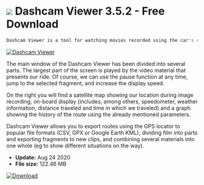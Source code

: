 # ![](https://cdn.softexe.net/static/icon/a/dashcam-viewer-8920.png) Dashcam Viewer 3.5.2 - Free Download

```sh
Dashcam Viewer is a tool for watching movies recorded using the car's on-board camera.
```
[![Dashcam Viewer](https://gallery.dpcdn.pl/imgc/Tools/69107/g_-_420x350_1.5_-_x20160630171009_0.png)](https://softexe.net/win/system/other/dashcam-viewer:habR.html)

The main window of the Dashcam Viewer has been divided into several parts. The largest part of the screen is played by the video material that presents our ride. Of course, we can use the pause function at any time, jump to the selected fragment, and increase the display speed.
 
 On the right you will find a satellite map showing our location during image recording, on-board display (includes, among others, speedometer, weather information, distance traveled and time in which we traveled) and a graph showing the history of the route using the already mentioned parameters.  
 
 Dashcam Viewer allows you to export routes using the GPS locator to popular file formats (CSV, GPX or Google Earth KML), dividing film into parts and exporting fragments to new clips, and combining several materials into one whole (eg to show different situations on the way).


- **Update:** Aug 24 2020
- **File size:** 122.46 MB

[![Download](https://cdn.softexe.net/static/img/download.png)](https://softexe.net/win/system/other/dashcam-viewer:habR.html)

